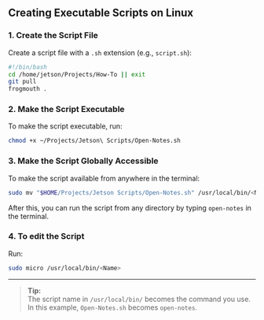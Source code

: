 ## **Creating Executable Scripts on Linux**

### **1. Create the Script File**

Create a script file with a `.sh` extension (e.g., `script.sh`):

```bash
#!/bin/bash
cd /home/jetson/Projects/How-To || exit
git pull
frogmouth .
```

### **2. Make the Script Executable**

To make the script executable, run:

```bash
chmod +x ~/Projects/Jetson\ Scripts/Open-Notes.sh
```

### **3. Make the Script Globally Accessible**

To make the script available from anywhere in the terminal:

```bash
sudo mv "$HOME/Projects/Jetson Scripts/Open-Notes.sh" /usr/local/bin/<Name>
```

After this, you can run the script from any directory by typing `open-notes` in the terminal.

### **4. To edit the Script**

Run:

```bash
sudo micro /usr/local/bin/<Name>
```

---



> **Tip:**  
> The script name in `/usr/local/bin/` becomes the command you use. In this example, `Open-Notes.sh` becomes `open-notes`.
